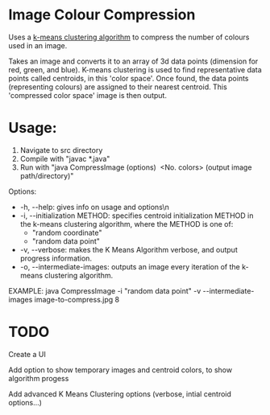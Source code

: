 # Image Colour Compression
Uses a [k-means clustering algorithm](https://en.wikipedia.org/wiki/K-means_clustering) to compress the number of colours used in an image.

Takes an image and converts it to an array of 3d data points (dimension for red, green, and blue). K-means clustering is used to find representative data points called centroids, in this 'color space'. Once found, the data points (representing colours) are assigned to their nearest centroid. This 'compressed color space' image is then output.

# Usage:

1. Navigate to src directory
2. Compile with "javac \*.java"
3. Run with "java CompressImage (options) <image input path> <No. colors> (output image path/directory)"

Options:
* -h, --help: gives info on usage and options\n
* -i, --initialization METHOD: specifies centroid initialization METHOD in the k-means clustering algorithm, where the METHOD is one of:
  * "random coordinate"
  * "random data point"
* -v, --verbose: makes the K Means Algorithm verbose, and output progress information.
* -o, --intermediate-images: outputs an image every iteration of the k-means clustering algorithm.

EXAMPLE: java CompressImage -i "random data point" -v --intermediate-images image-to-compress.jpg 8

# TODO

Create a UI

Add option to show temporary images and centroid colors, to show algorithm progess

Add advanced K Means Clustering options (verbose, intial centroid options...)
